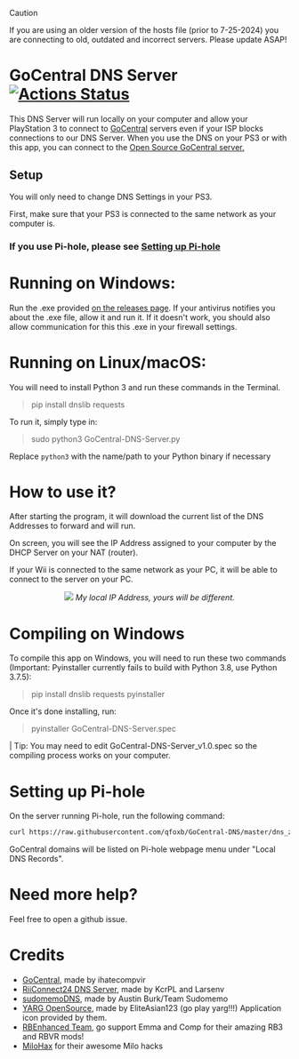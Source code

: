 > [!CAUTION]
> If you are using an older version of the hosts file (prior to 7-25-2024) you are connecting to old, outdated and incorrect servers. Please update ASAP!
>
> 
GoCentral DNS Server [![Actions Status](https://github.com/qfoxb/GoCentral-DNS/workflows/Build/badge.svg)](https://github.com/qfoxb/GoCentral-DNS/actions)
===

This DNS Server will run locally on your computer and allow your PlayStation 3 to connect to [GoCentral](https://github.com/ihatecompvir/GoCentral) servers even if your ISP blocks connections to our DNS Server. When you use the DNS on your PS3 or with this app, you can connect to the [Open Source GoCentral server.](https://github.com/ihatecompvir/GoCentral)

## Setup

You will only need to change DNS Settings in your PS3.

First, make sure that your PS3 is connected to the same network as your computer is.

###  If you use Pi-hole, please see [Setting up Pi-hole](#setting-up-pi-hole)

# Running on Windows:

Run the .exe provided [on the releases page](https://github.com/qfoxb/GoCentral-DNS/releases). If your antivirus notifies you about the .exe file, allow it and run it. If it doesn't work, you should also allow communication for this this .exe in your firewall settings. 

# Running on Linux/macOS:

You will need to install Python 3 and run these commands in the Terminal.

> pip install dnslib requests

To run it, simply type in:

> sudo python3 GoCentral-DNS-Server.py

Replace `python3` with the name/path to your Python binary if necessary

# How to use it?

After starting the program, it will download the current list of the DNS Addresses to forward and will run. 

On screen, you will see the IP Address assigned to your computer by the DHCP Server on your NAT (router).

If your Wii is connected to the same network as your PC, it will be able to connect to the server on your PC.

<p align="center">
  <img src="https://i.imgur.com/oageZQ3.jpg">
<i>My local IP Address, yours will be different.</i>
</p>


# Compiling on Windows

To compile this app on Windows, you will need to run these two commands (Important: Pyinstaller currently fails to build with Python 3.8, use Python 3.7.5):
>pip install dnslib requests pyinstaller

Once it's done installing, run:
>pyinstaller GoCentral-DNS-Server.spec

| Tip: You may need to edit GoCentral-DNS-Server_v1.0.spec so the compiling process works on your computer.

# Setting up Pi-hole

On the server running Pi-hole, run the following command:

```bash
curl https://raw.githubusercontent.com/qfoxb/GoCentral-DNS/master/dns_zones-hosts.txt >> /etc/pihole/custom.list
```
GoCentral domains will be listed on Pi-hole webpage menu under "Local DNS Records".

# Need more help?
Feel free to open a github issue. 

# Credits
* [GoCentral](https://github.com/ihatecompvir/GoCentral), made by ihatecompvir
* [RiiConnect24 DNS Server](https://github.com/RiiConnect24/DNS-Server), made by KcrPL and Larsenv
* [sudomemoDNS](https://github.com/Sudomemo/sudomemoDNS), made by Austin Burk/Team Sudomemo
* [YARG OpenSource](https://github.com/YARC-Official/OpenSource/), made by EliteAsian123 (go play yarg!!!) Application icon provided by them.
* [RBEnhanced Team](https://github.com/RBEnhanced), go support Emma and Comp for their amazing RB3 and RBVR mods!
* [MiloHax](https://github.com/hmxmilohax) for their awesome Milo hacks
